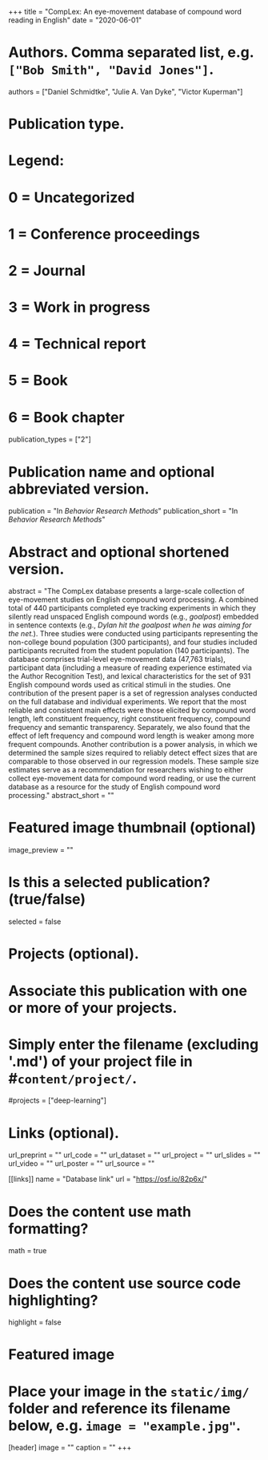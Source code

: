 +++
title = "CompLex: An eye-movement database of compound word reading in English"
date = "2020-06-01"

# Authors. Comma separated list, e.g. `["Bob Smith", "David Jones"]`.
authors = ["Daniel Schmidtke", "Julie A. Van Dyke", "Victor Kuperman"]

# Publication type.
# Legend:
# 0 = Uncategorized
# 1 = Conference proceedings
# 2 = Journal
# 3 = Work in progress
# 4 = Technical report
# 5 = Book
# 6 = Book chapter
publication_types = ["2"]

# Publication name and optional abbreviated version.
publication = "In *Behavior Research Methods*"
publication_short = "In *Behavior Research Methods*"

# Abstract and optional shortened version.
abstract = "The CompLex database presents a large-scale collection of eye-movement studies on English compound word processing. A combined total of 440 participants completed eye tracking experiments in which they silently read unspaced English compound words (e.g., *goalpost*) embedded in sentence contexts (e.g., *Dylan hit the goalpost when he was aiming for the net.*). Three studies were conducted using participants representing the non-college bound population (300 participants), and four studies included participants recruited from the student population (140 participants). The database comprises trial-level eye-movement data (47,763 trials), participant data (including a measure of reading experience estimated via the Author Recognition Test), and lexical characteristics for the set of 931 English compound words used as critical stimuli in the studies. One contribution of the present paper is a set of regression analyses conducted on the full database and individual experiments. We report that the most reliable and consistent main effects were those elicited by compound word length, left constituent frequency, right constituent frequency, compound frequency and semantic transparency. Separately, we also found that the effect of left frequency and compound word length is weaker among more frequent compounds. Another contribution is a power analysis, in which we determined the sample sizes required to reliably detect effect sizes that are comparable to those observed in our regression models. These sample size estimates serve as a recommendation for researchers wishing to either collect eye-movement data for compound word reading, or use the current database as a resource for the study of English compound word processing."
abstract_short = ""

# Featured image thumbnail (optional)
image_preview = ""

# Is this a selected publication? (true/false)
selected = false

# Projects (optional).
#   Associate this publication with one or more of your projects.
#   Simply enter the filename (excluding '.md') of your project file in #`content/project/`.
#projects = ["deep-learning"]

# Links (optional). 
url_preprint = ""
url_code = ""
url_dataset = ""
url_project = ""
url_slides = ""
url_video = ""
url_poster = ""
url_source = ""

[[links]]
name = "Database link"
url = "https://osf.io/82p6x/"

# Does the content use math formatting?
math = true

# Does the content use source code highlighting?
highlight = false

# Featured image
# Place your image in the `static/img/` folder and reference its filename below, e.g. `image = "example.jpg"`.
[header]
image = ""
caption = ""
+++
